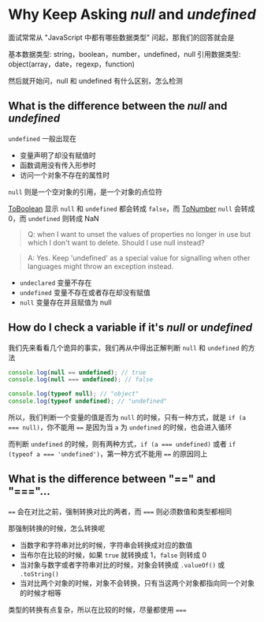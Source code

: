 # Why Keep Asking *null* and *undefined*

面试常常从 "JavaScript 中都有哪些数据类型" 问起，那我们的回答就会是

基本数据类型: string，boolean，number，undefined，null
引用数据类型: object(array，date，regexp，function)

然后就开始问，null 和 undefined 有什么区别，怎么检测

## What is the difference between the *null* and *undefined*

`undefined` 一般出现在

- 变量声明了却没有赋值时
- 函数调用没有传入形参时
- 访问一个对象不存在的属性时

`null` 则是一个空对象的引用，是一个对象的点位符

[ToBoolean](http://www.ecma-international.org/ecma-262/6.0/index.html#sec-toboolean) 显示 `null` 和 `undefined` 都会转成 `false`，而 [ToNumber](http://www.ecma-international.org/ecma-262/6.0/index.html#sec-tonumber) `null` 会转成 0，而 `undefined` 则转成 NaN

> Q: when I want to unset the values of properties no longer in use but which I don't want to delete. Should I use null instead?

> A: Yes. Keep 'undefined' as a special value for signalling when other languages might throw an exception instead.

- `undeclared` 变量不存在
- `undefined` 变量不存在或者存在却没有赋值
- `null` 变量存在并且赋值为 null

## How do I check a variable if it's *null* or *undefined*

我们先来看看几个诡异的事实，我们再从中得出正解判断 `null` 和 `undefined` 的方法

```javascript
console.log(null == undefined); // true
console.log(null === undefined); // false

console.log(typeof null); // "object"
console.log(typeof undefined); // "undefined"
```

所以，我们判断一个变量的值是否为 `null` 的时候，只有一种方式，就是 `if (a === null)`，你不能用 `==` 是因为当 `a` 为 `undefined` 的时候，也会进入循环

而判断 `undefined` 的时候，则有两种方式，`if (a === undefined)` 或者 `if (typeof a === 'undefined')`，第一种方式不能用 `==` 的原因同上

## What is the difference between "==" and "==="...

`==` 会在对比之前，强制转换对比的两者，而 `===` 则必须数值和类型都相同

那强制转换的时候，怎么转换呢

- 当数字和字符串对比的时候，字符串会转换成对应的数值
- 当布尔在比较的时候，如果 `true` 就转换成 1，`false` 则转成 0
- 当对象与数字或者字符串对比的时候，对象会转换成 `.valueOf()` 或 `.toString()`
- 当对比两个对象的时候，对象不会转换，只有当这两个对象都指向同一个对象的时候才相等

类型的转换有点复杂，所以在比较的时候，尽量都使用 `===`